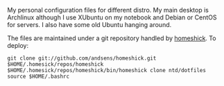 My personal configuration files for different distro. My main desktop is
Archlinux although I use XUbuntu on my notebook and Debian or CentOS for
servers. I also have some old Ubuntu hanging around.

The files are maintained under a git repository handled by
[homeshick](https://github.com/andsens/homeshick). To deploy:

    git clone git://github.com/andsens/homeshick.git $HOME/.homesick/repos/homeshick
    $HOME/.homesick/repos/homeshick/bin/homeshick clone ntd/dotfiles
    source $HOME/.bashrc

